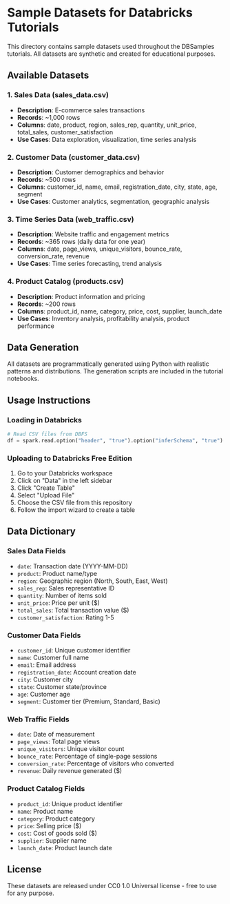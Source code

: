 # Sample Datasets for Databricks Tutorials

This directory contains sample datasets used throughout the DBSamples tutorials. All datasets are synthetic and created for educational purposes.

## Available Datasets

### 1. Sales Data (sales_data.csv)
- **Description**: E-commerce sales transactions
- **Records**: ~1,000 rows
- **Columns**: date, product, region, sales_rep, quantity, unit_price, total_sales, customer_satisfaction
- **Use Cases**: Data exploration, visualization, time series analysis

### 2. Customer Data (customer_data.csv)
- **Description**: Customer demographics and behavior
- **Records**: ~500 rows  
- **Columns**: customer_id, name, email, registration_date, city, state, age, segment
- **Use Cases**: Customer analytics, segmentation, geographic analysis

### 3. Time Series Data (web_traffic.csv)
- **Description**: Website traffic and engagement metrics
- **Records**: ~365 rows (daily data for one year)
- **Columns**: date, page_views, unique_visitors, bounce_rate, conversion_rate, revenue
- **Use Cases**: Time series forecasting, trend analysis

### 4. Product Catalog (products.csv)
- **Description**: Product information and pricing
- **Records**: ~200 rows
- **Columns**: product_id, name, category, price, cost, supplier, launch_date
- **Use Cases**: Inventory analysis, profitability analysis, product performance

## Data Generation

All datasets are programmatically generated using Python with realistic patterns and distributions. The generation scripts are included in the tutorial notebooks.

## Usage Instructions

### Loading in Databricks

```python
# Read CSV files from DBFS
df = spark.read.option("header", "true").option("inferSchema", "true").csv("/FileStore/shared_uploads/your_email/sales_data.csv")

```

### Uploading to Databricks Free Edition

1. Go to your Databricks workspace
2. Click on "Data" in the left sidebar
3. Click "Create Table"
4. Select "Upload File"
5. Choose the CSV file from this repository
6. Follow the import wizard to create a table

## Data Dictionary

### Sales Data Fields
- `date`: Transaction date (YYYY-MM-DD)
- `product`: Product name/type
- `region`: Geographic region (North, South, East, West)
- `sales_rep`: Sales representative ID
- `quantity`: Number of items sold
- `unit_price`: Price per unit ($)
- `total_sales`: Total transaction value ($)
- `customer_satisfaction`: Rating 1-5

### Customer Data Fields
- `customer_id`: Unique customer identifier
- `name`: Customer full name
- `email`: Email address
- `registration_date`: Account creation date
- `city`: Customer city
- `state`: Customer state/province
- `age`: Customer age
- `segment`: Customer tier (Premium, Standard, Basic)

### Web Traffic Fields
- `date`: Date of measurement
- `page_views`: Total page views
- `unique_visitors`: Unique visitor count
- `bounce_rate`: Percentage of single-page sessions
- `conversion_rate`: Percentage of visitors who converted
- `revenue`: Daily revenue generated ($)

### Product Catalog Fields
- `product_id`: Unique product identifier
- `name`: Product name
- `category`: Product category
- `price`: Selling price ($)
- `cost`: Cost of goods sold ($)
- `supplier`: Supplier name
- `launch_date`: Product launch date

## License

These datasets are released under CC0 1.0 Universal license - free to use for any purpose.